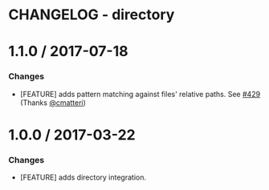 # CHANGELOG - directory

1.1.0 / 2017-07-18
==================

### Changes

* [FEATURE] adds pattern matching against files' relative paths. See [#429][] (Thanks [@cmatteri][])

1.0.0 / 2017-03-22
==================

### Changes

* [FEATURE] adds directory integration.

[#429]: https://github.com/DataDog/integrations-core/pull/429

[#429]: https://github.com/DataDog/integrations-core/issues/429
[@cmatteri]: https://github.com/cmatteri

[#429]: https://github.com/DataDog/integrations-core/issues/429
[@cmatteri]: https://github.com/cmatteri

[#429]: https://github.com/DataDog/integrations-core/issues/429
[@cmatteri]: https://github.com/cmatteri
